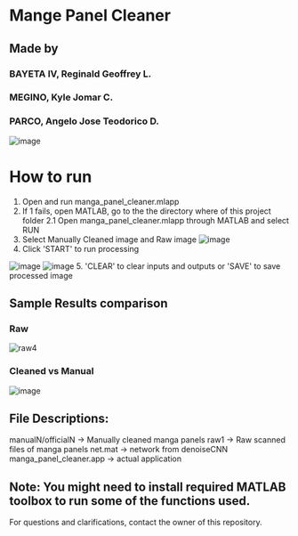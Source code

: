 # Mange Panel Cleaner
## Made by
### BAYETA IV, Reginald Geoffrey L.
### MEGINO, Kyle Jomar C.
### PARCO, Angelo Jose Teodorico D.

![image](https://user-images.githubusercontent.com/46555394/173810148-b6c5c510-af8b-4b6e-9be8-205e8bc55f79.png)

# How to run
1. Open and run manga_panel_cleaner.mlapp
2. If 1 fails, open MATLAB, go to the the directory where of this project folder
2.1 Open manga_panel_cleaner.mlapp through MATLAB and select RUN
3. Select Manually Cleaned image and Raw image
![image](https://user-images.githubusercontent.com/46555394/173810261-6cbd680a-3083-426d-a2ff-34e50c579ac8.png)
4. Click 'START' to run processing

![image](https://user-images.githubusercontent.com/46555394/173810314-c61d047a-c199-46ac-84b7-793d33af6424.png)
![image](https://user-images.githubusercontent.com/46555394/173810348-ff5e9769-2bd2-4bcb-8acd-86f45be860fa.png)
5. 'CLEAR' to clear inputs and outputs or 'SAVE' to save processed image

## Sample Results comparison

### Raw
![raw4](https://user-images.githubusercontent.com/46555394/173810447-cf0f2121-7456-4078-a970-95e0e989b3ae.png)

### Cleaned vs Manual
![image](https://user-images.githubusercontent.com/46555394/173810549-d097871a-77ba-4fd9-bdb1-7d36998931b1.png)

## File Descriptions:
manualN/officialN -> Manually cleaned manga panels
raw1 -> Raw scanned files of manga panels
net.mat -> network from denoiseCNN
manga_panel_cleaner.app -> actual application

## Note: You might need to install required MATLAB toolbox to run some of the functions used.

For questions and clarifications, contact the owner of this repository.

